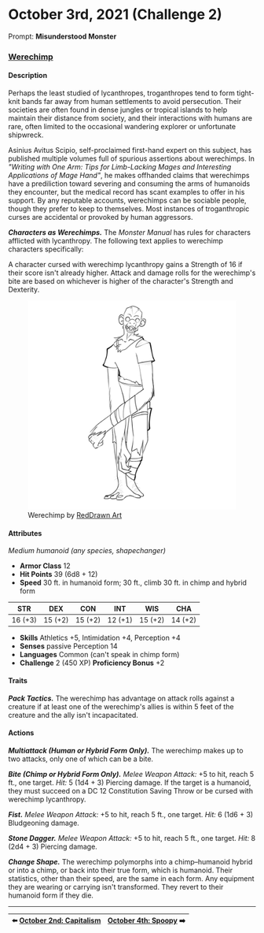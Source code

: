 # October 3rd, 2021 (Challenge 2)

Prompt: **Misunderstood Monster**

### [Werechimp](https://github.com/mpanighetti/dnd5e-monsters/blob/main/humanoids/werechimp.md)

#### Description

Perhaps the least studied of lycanthropes, troganthropes tend to form tight-knit bands far away from human settlements to avoid persecution. Their societies are often found in dense jungles or tropical islands to help maintain their distance from society, and their interactions with humans are rare, often limited to the occasional wandering explorer or unfortunate shipwreck.

Asinius Avitus Scipio, self-proclaimed first-hand expert on this subject, has published multiple volumes full of spurious assertions about werechimps. In _"Writing with One Arm: Tips for Limb-Lacking Mages and Interesting Applications of Mage Hand"_, he makes offhanded claims that werechimps have a prediliction toward severing and consuming the arms of humanoids they encounter, but the medical record has scant examples to offer in his support. By any reputable accounts, werechimps can be sociable people, though they prefer to keep to themselves. Most instances of troganthropic curses are accidental or provoked by human aggressors.

_**Characters as Werechimps.**_ The _Monster Manual_ has rules for characters afflicted with lycanthropy. The following text applies to werechimp characters specifically:

A character cursed with werechimp lycanthropy gains a Strength of 16 if their score isn't already higher. Attack and damage rolls for the werechimp's bite are based on whichever is higher of the character's Strength and Dexterity.

<figure>
  <img src="artwork/werechimp-reddrawnart.jpeg" alt="Drawing of the werechimp, depicting a bipedal creature with the general build of a human, but with chimpanzee head, empty eyes, and elongated fur-covered arms." />
  <figcaption>Werechimp by <a href="https://linktr.ee/RedDrawnArt">RedDrawn Art</a></figcaption>
</figure>

#### Attributes

_Medium humanoid (any species, shapechanger)_

- **Armor Class** 12
- **Hit Points** 39 (6d8 + 12)
- **Speed** 30 ft. in humanoid form; 30 ft., climb 30 ft. in chimp and hybrid form

|  STR  |  DEX  |  CON  |  INT  |  WIS  |  CHA  |
|:-----:|:-----:|:-----:|:-----:|:-----:|:-----:|
|16 (+3)|15 (+2)|15 (+2)|12 (+1)|15 (+2)|14 (+2)|

- **Skills** Athletics +5, Intimidation +4, Perception +4
- **Senses** passive Perception 14
- **Languages** Common (can't speak in chimp form)
- **Challenge** 2 (450 XP) **Proficiency Bonus** +2

#### Traits

_**Pack Tactics.**_ The werechimp has advantage on attack rolls against a creature if at least one of the werechimp's allies is within 5 feet of the creature and the ally isn't incapacitated.

#### Actions

_**Multiattack (Human or Hybrid Form Only).**_ The werechimp makes up to two attacks, only one of which can be a bite.

_**Bite (Chimp or Hybrid Form Only).**_ _Melee Weapon Attack:_ +5 to hit, reach 5 ft., one target. _Hit:_ 5 (1d4 + 3) Piercing damage. If the target is a humanoid, they must succeed on a DC 12 Constitution Saving Throw or be cursed with werechimp lycanthropy.

_**Fist.**_ _Melee Weapon Attack:_ +5 to hit, reach 5 ft., one target. _Hit:_ 6 (1d6 + 3) Bludgeoning damage.

_**Stone Dagger.**_ _Melee Weapon Attack:_ +5 to hit, reach 5 ft., one target. _Hit:_ 8 (2d4 + 3) Piercing damage.

_**Change Shape.**_ The werechimp polymorphs into a chimp–humanoid hybrid or into a chimp, or back into their true form, which is humanoid. Their statistics, other than their speed, are the same in each form. Any equipment they are wearing or carrying isn't transformed. They revert to their humanoid form if they die.

---

| ⬅️ [October 2nd: Capitalism](2021-10-02-capitalism.md) | [October 4th: Spoopy](2021-10-04-spoopy.md) ➡️ |
|:-|-:|
